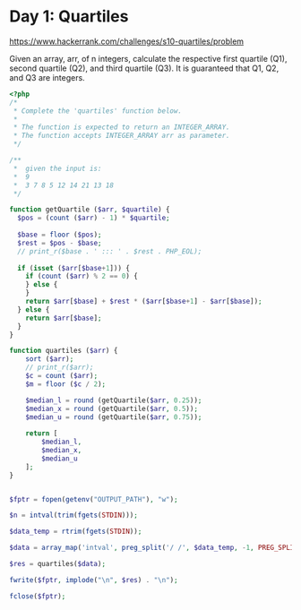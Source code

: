 # Day 1: Quartiles

https://www.hackerrank.com/challenges/s10-quartiles/problem

Given an array, arr, of n integers, calculate the respective first quartile (Q1), second quartile (Q2), and third quartile (Q3). It is guaranteed that Q1, Q2, and Q3 are integers.

```php
<?php
/*
 * Complete the 'quartiles' function below.
 *
 * The function is expected to return an INTEGER_ARRAY.
 * The function accepts INTEGER_ARRAY arr as parameter.
 */

/**
 *  given the input is:
 *  9
 *  3 7 8 5 12 14 21 13 18
 */

function getQuartile ($arr, $quartile) {
  $pos = (count ($arr) - 1) * $quartile;
 
  $base = floor ($pos);
  $rest = $pos - $base;
  // print_r($base . ' ::: ' . $rest . PHP_EOL);
 
  if (isset ($arr[$base+1])) {
    if (count ($arr) % 2 == 0) {
    } else {
    }
    return $arr[$base] + $rest * ($arr[$base+1] - $arr[$base]);
  } else {
    return $arr[$base];
  }
}

function quartiles ($arr) {
    sort ($arr);
    // print_r($arr);
    $c = count ($arr);
    $m = floor ($c / 2);

    $median_l = round (getQuartile($arr, 0.25));
    $median_x = round (getQuartile($arr, 0.5));
    $median_u = round (getQuartile($arr, 0.75));
    
    return [
        $median_l,
        $median_x,
        $median_u
    ];
}


$fptr = fopen(getenv("OUTPUT_PATH"), "w");

$n = intval(trim(fgets(STDIN)));

$data_temp = rtrim(fgets(STDIN));

$data = array_map('intval', preg_split('/ /', $data_temp, -1, PREG_SPLIT_NO_EMPTY));

$res = quartiles($data);

fwrite($fptr, implode("\n", $res) . "\n");

fclose($fptr);
```